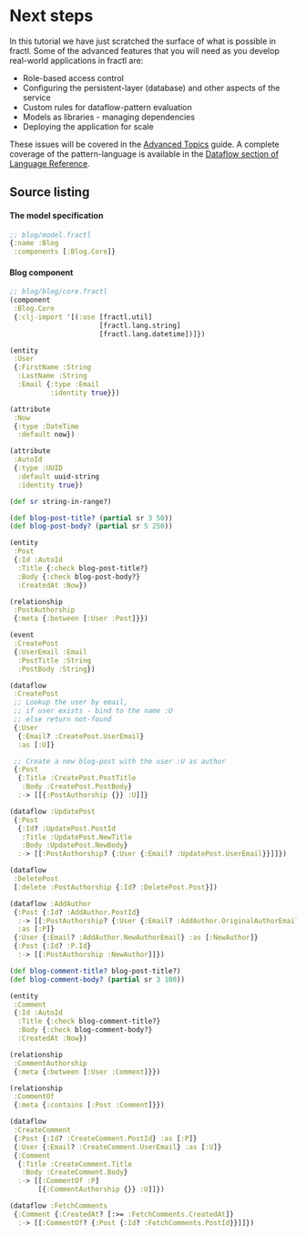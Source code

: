 # Next steps

In this tutorial we have just scratched the surface of what is possible in fractl.
Some of the advanced features that you will need as you develop real-world applications in
fractl are:

 - Role-based access control
 - Configuring the persistent-layer (database) and other aspects of the service
 - Custom rules for dataflow-pattern evaluation
 - Models as libraries - managing dependencies
 - Deploying the application for scale

These issues will be covered in the [Advanced Topics](/docs/blog-example/adv_topics.md) guide.
A complete coverage of the pattern-language is available in the [Dataflow section of Language Reference](/docs/language/business-logic/dataflow.md).

## Source listing

#### The model specification

```clojure
;; blog/model.fractl
{:name :Blog
 :components [:Blog.Core]}
```

#### Blog component

```clojure
;; blog/blog/core.fractl
(component
 :Blog.Core
 {:clj-import '[(:use [fractl.util]
                      [fractl.lang.string]
                      [fractl.lang.datetime])]})

(entity
 :User
 {:FirstName :String
  :LastName :String
  :Email {:type :Email
          :identity true}})

(attribute
 :Now
 {:type :DateTime
  :default now})

(attribute
 :AutoId
 {:type :UUID
  :default uuid-string
  :identity true})

(def sr string-in-range?)

(def blog-post-title? (partial sr 3 50))
(def blog-post-body? (partial sr 5 250))

(entity
 :Post
 {:Id :AutoId
  :Title {:check blog-post-title?}
  :Body {:check blog-post-body?}
  :CreatedAt :Now})

(relationship
 :PostAuthorship
 {:meta {:between [:User :Post]}})

(event
 :CreatePost
 {:UserEmail :Email
  :PostTitle :String
  :PostBody :String})

(dataflow
 :CreatePost
 ;; Lookup the user by email,
 ;; if user exists - bind to the name :U
 ;; else return not-found
 {:User
  {:Email? :CreatePost.UserEmail}
  :as [:U]}

 ;; Create a new blog-post with the user :U as author
 {:Post
  {:Title :CreatePost.PostTitle
   :Body :CreatePost.PostBody}
  :-> [[{:PostAuthorship {}} :U]]}

(dataflow :UpdatePost
 {:Post
  {:Id? :UpdatePost.PostId
   :Title :UpdatePost.NewTitle
   :Body :UpdatePost.NewBody}
  :-> [[:PostAuthorship? {:User {:Email? :UpdatePost.UserEmail}}]]})

(dataflow
 :DeletePost
 [:delete :PostAuthorship {:Id? :DeletePost.Post}])

(dataflow :AddAuthor
 {:Post {:Id? :AddAuthor.PostId}
  :-> [[:PostAuthorship? {:User {:Email? :AddAuthor.OriginalAuthorEmail}}]]
  :as [:P]}
 {:User {:Email? :AddAuthor.NewAuthorEmail} :as [:NewAuthor]}
 {:Post {:Id? :P.Id}
  :-> [[:PostAuthorship :NewAuthor]]})

(def blog-comment-title? blog-post-title?)
(def blog-comment-body? (partial sr 3 100))

(entity
 :Comment
 {:Id :AutoId
  :Title {:check blog-comment-title?}
  :Body {:check blog-comment-body?}
  :CreatedAt :Now})

(relationship
 :CommentAuthorship
 {:meta {:between [:User :Comment]}})

(relationship
 :CommentOf
 {:meta {:contains [:Post :Comment]}})

(dataflow
 :CreateComment
 {:Post {:Id? :CreateComment.PostId} :as [:P]}
 {:User {:Email? :CreateComment.UserEmail} :as [:U]}
 {:Comment
  {:Title :CreateComment.Title
   :Body :CreateComment.Body}
  :-> [[:CommentOf :P]
       [{:CommentAuthorship {}} :U]]})

(dataflow :FetchComments
 {:Comment {:CreatedAt? [:>= :FetchComments.CreatedAt]}
  :-> [[:CommentOf? {:Post {:Id? :FetchComments.PostId}}]]})
```
